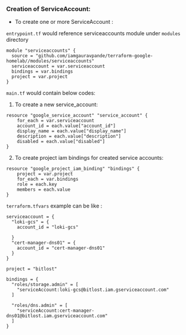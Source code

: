 ### Creation of ServiceAccount:

-  To create one or more ServiceAccount : 

`entrypoint.tf` would reference serviceaccounts module under `modules` directory

```hcl
module "serviceaccounts" {
  source = "github.com/iamgauravpande/terraform-google-homelab//modules/serviceaccounts"
  serviceaccount = var.serviceaccount
  bindings = var.bindings
  project = var.project
}
```

`main.tf` would contain below codes: 


1. To create a new service_account:

```hcl
resource "google_service_account" "service_account" {
    for_each = var.serviceaccount
    account_id = each.value["account_id"]
    display_name = each.value["display_name"]
    description = each.value["description"]
    disabled = each.value["disabled"]
}
```

2. To create project iam bindings for created service accounts:

```hcl
resource "google_project_iam_binding" "bindings" {
    project = var.project
    for_each = var.bindings
    role = each.key
    members = each.value
}
```

`terraform.tfvars` example can be like :

```hcl
serviceaccount = {
  "loki-gcs" = {
    account_id = "loki-gcs"
    
  }
  "cert-manager-dns01" = {
    account_id = "cert-manager-dns01"
  }
}

project = "bitlost"

bindings = {
  "roles/storage.admin" = [ 
    "serviceAccount:loki-gcs@bitlost.iam.gserviceaccount.com"
  ]

  "roles/dns.admin" = [ 
    "serviceAccount:cert-manager-dns01@bitlost.iam.gserviceaccount.com" 
  ]
}
```